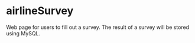 # airlineSurvey
Web page for users to fill out a survey. The result of a survey will be stored using MySQL.
